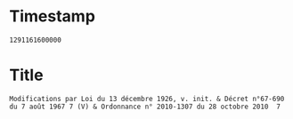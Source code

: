 # Timestamp
```
1291161600000
```

# Title
```
Modifications par Loi du 13 décembre 1926, v. init. & Décret n°67-690 du 7 août 1967 7 (V) & Ordonnance n° 2010-1307 du 28 octobre 2010  7
```